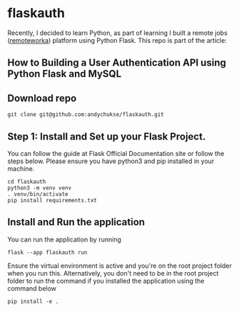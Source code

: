 # flaskauth

Recently, I decided to learn Python, as part of learning I built a remote jobs ([remoteworka](https://remoteworka.com)) platform using Python Flask. 
This repo is part of the article:
## How to Building a User Authentication API using Python Flask and MySQL

## Download repo
```
git clone git@github.com:andychukse/flaskauth.git
```

## Step 1: Install and Set up your Flask Project.
 
You can follow the guide at Flask Official Documentation site or follow the steps below. Please ensure you have python3 and pip installed in your machine.

```
cd flaskauth
python3 -m venv venv
. venv/bin/activate
pip install requirements.txt 
```


## Install and Run the application
You can run the application by running
```
flask --app flaskauth run
```
Ensure the virtual environment is active and you're on the root project folder when you run this. 
Alternatively, you don't need to be in the root project folder to run the command if you installed the application using the command below
```
pip install -e .
```
